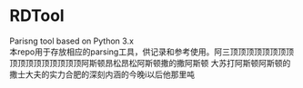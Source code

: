 # RDTool
Parisng tool based on Python 3.x  
本repo用于存放相应的parsing工具，供记录和参考使用。阿三顶顶顶顶顶顶顶顶顶顶顶顶顶顶顶顶顶阿斯顿昂松昂松阿斯顿撒的撒阿斯顿 大苏打阿斯顿阿斯顿的撒士大夫的实力合肥的深刻内涵的今晚i以后他那里吨
